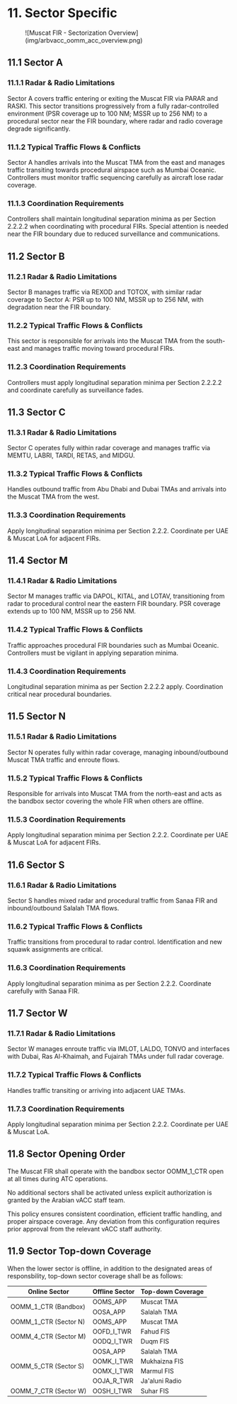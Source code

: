 # 11. Sector Specific
<figure markdown>
![Muscat FIR - Sectorization Overview](img/arbvacc_oomm_acc_overview.png)
</figure>

## 11.1 Sector A
### 11.1.1 Radar & Radio Limitations
Sector A covers traffic entering or exiting the Muscat FIR via PARAR and RASKI. This sector transitions progressively from a fully radar-controlled environment (PSR coverage up to 100 NM; MSSR up to 256 NM) to a procedural sector near the FIR boundary, where radar and radio coverage degrade significantly.

### 11.1.2 Typical Traffic Flows & Conflicts
Sector A handles arrivals into the Muscat TMA from the east and manages traffic transiting towards procedural airspace such as Mumbai Oceanic. Controllers must monitor traffic sequencing carefully as aircraft lose radar coverage.

### 11.1.3 Coordination Requirements
Controllers shall maintain longitudinal separation minima as per Section 2.2.2.2 when coordinating with procedural FIRs. Special attention is needed near the FIR boundary due to reduced surveillance and communications.

## 11.2 Sector B
### 11.2.1 Radar & Radio Limitations
Sector B manages traffic via REXOD and TOTOX, with similar radar coverage to Sector A: PSR up to 100 NM, MSSR up to 256 NM, with degradation near the FIR boundary.

### 11.2.2 Typical Traffic Flows & Conflicts
This sector is responsible for arrivals into the Muscat TMA from the south-east and manages traffic moving toward procedural FIRs.

### 11.2.3 Coordination Requirements
Controllers must apply longitudinal separation minima per Section 2.2.2.2 and coordinate carefully as surveillance fades.

## 11.3 Sector C
### 11.3.1 Radar & Radio Limitations
Sector C operates fully within radar coverage and manages traffic via MEMTU, LABRI, TARDI, RETAS, and MIDGU.

### 11.3.2 Typical Traffic Flows & Conflicts
Handles outbound traffic from Abu Dhabi and Dubai TMAs and arrivals into the Muscat TMA from the west.

### 11.3.3 Coordination Requirements
Apply longitudinal separation minima per Section 2.2.2. Coordinate per UAE & Muscat LoA for adjacent FIRs.

## 11.4 Sector M
### 11.4.1 Radar & Radio Limitations
Sector M manages traffic via DAPOL, KITAL, and LOTAV, transitioning from radar to procedural control near the eastern FIR boundary. PSR coverage extends up to 100 NM, MSSR up to 256 NM.

### 11.4.2 Typical Traffic Flows & Conflicts
Traffic approaches procedural FIR boundaries such as Mumbai Oceanic. Controllers must be vigilant in applying separation minima.

### 11.4.3 Coordination Requirements
Longitudinal separation minima as per Section 2.2.2.2 apply. Coordination critical near procedural boundaries.

## 11.5 Sector N
### 11.5.1 Radar & Radio Limitations
Sector N operates fully within radar coverage, managing inbound/outbound Muscat TMA traffic and enroute flows.

### 11.5.2 Typical Traffic Flows & Conflicts
Responsible for arrivals into Muscat TMA from the north-east and acts as the bandbox sector covering the whole FIR when others are offline.

### 11.5.3 Coordination Requirements
Apply longitudinal separation minima per Section 2.2.2. Coordinate per UAE & Muscat LoA for adjacent FIRs.

## 11.6 Sector S
### 11.6.1 Radar & Radio Limitations
Sector S handles mixed radar and procedural traffic from Sanaa FIR and inbound/outbound Salalah TMA flows.

### 11.6.2 Typical Traffic Flows & Conflicts
Traffic transitions from procedural to radar control. Identification and new squawk assignments are critical.

### 11.6.3 Coordination Requirements
Apply longitudinal separation minima as per Section 2.2.2. Coordinate carefully with Sanaa FIR.

## 11.7 Sector W
### 11.7.1 Radar & Radio Limitations
Sector W manages enroute traffic via IMLOT, LALDO, TONVO and interfaces with Dubai, Ras Al-Khaimah, and Fujairah TMAs under full radar coverage.

### 11.7.2 Typical Traffic Flows & Conflicts
Handles traffic transiting or arriving into adjacent UAE TMAs.

### 11.7.3 Coordination Requirements
Apply longitudinal separation minima per Section 2.2.2. Coordinate per UAE & Muscat LoA.

## 11.8 Sector Opening Order
The Muscat FIR shall operate with the bandbox sector OOMM_1_CTR open at all times during ATC operations.

No additional sectors shall be activated unless explicit authorization is granted by the Arabian vACC staff team.

This policy ensures consistent coordination, efficient traffic handling, and proper airspace coverage. Any deviation from this configuration requires prior approval from the relevant vACC staff authority.

## 11.9 Sector Top-down Coverage
When the lower sector is offline, in addition to the designated areas of responsbility, top-down sector coverage shall be as follows:

<table><thead>
  <tr>
    <th>Online Sector</th>
    <th>Offline Sector</th>
    <th>Top-down Coverage</th>
  </tr></thead>
<tbody>
  <tr>
    <td rowspan="2">OOMM_1_CTR (Bandbox)</td>
    <td>OOMS_APP</td>
    <td>Muscat TMA</td>
  </tr>
  <tr>
    <td>OOSA_APP</td>
    <td>Salalah TMA</td>
  </tr>
  <tr>
    <td>OOMM_1_CTR (Sector N)</td>
    <td>OOMS_APP</td>
    <td>Muscat TMA</td>
  </tr>
    <tr>
    <td rowspan="2">OOMM_4_CTR (Sector M)</td>
    <td>OOFD_I_TWR</td>
    <td>Fahud FIS</td>
  </tr>
  <tr>
    <td>OODQ_I_TWR</td>
    <td>Duqm FIS</td>
  </tr>
  <tr>
    <td rowspan="4">OOMM_5_CTR (Sector S)</td>
    <td>OOSA_APP</td>
    <td>Salalah TMA</td>
  </tr>
  <tr>
    <td>OOMK_I_TWR</td>
    <td>Mukhaizna FIS</td>
  </tr>
  <tr>
    <td>OOMX_I_TWR</td>
    <td>Marmul FIS</td>
  </tr>
  <tr>
    <td>OOJA_R_TWR</td>
    <td>Ja'aluni Radio</td>
  </tr>
  <tr>
    <td>OOMM_7_CTR (Sector W)</td>
    <td>OOSH_I_TWR</td>
    <td>Suhar FIS</td>
  </tr>
</tbody></table>